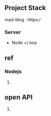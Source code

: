 ## Project Stack

mad-blog : https:/

### Server

- Node +) koa

## ref

### Nodejs

1.

## open API

1.
